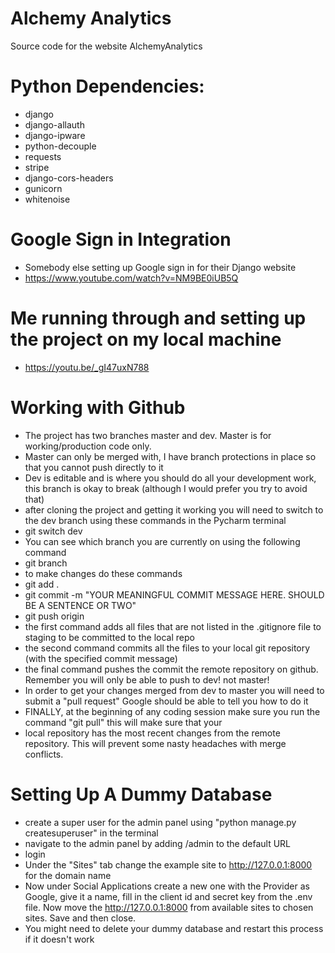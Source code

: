 # Alchemy Analytics
Source code for the website AlchemyAnalytics

# Python Dependencies:
* django
* django-allauth
* django-ipware
* python-decouple
* requests
* stripe
* django-cors-headers
* gunicorn
* whitenoise

# Google Sign in Integration
* Somebody else setting up Google sign in for their Django website
* https://www.youtube.com/watch?v=NM9BE0iUB5Q

# Me running through and setting up the project on my local machine
* https://youtu.be/_gI47uxN788

# Working with Github
* The project has two branches master and dev. Master is for working/production code only.
* Master can only be merged with, I have branch protections in place so that you cannot push directly to it
* Dev is editable and is where you should do all your development work, this branch is okay to break (although I would prefer you try to avoid that)
* after cloning the project and getting it working you will need to switch to the dev branch using these commands in the Pycharm terminal
* git switch dev
* You can see which branch you are currently on using the following command
* git branch
* to make changes do these commands
* git add .
* git commit -m "YOUR MEANINGFUL COMMIT MESSAGE HERE. SHOULD BE A SENTENCE OR TWO"
* git push origin
* the first command adds all files that are not listed in the .gitignore file to staging to be committed to the local repo
* the second command commits all the files to your local git repository (with the specified commit message)
* the final command pushes the commit the remote repository on github. Remember you will only be able to push to dev! not master!
* In order to get your changes merged from dev to master you will need to submit a "pull request" Google should be able to tell you how to do it
* FINALLY, at the beginning of any coding session make sure you run the command "git pull" this will make sure that your
* local repository has the most recent changes from the remote repository. This will prevent some nasty headaches with merge conflicts.

# Setting Up A Dummy Database
* create a super user for the admin panel using "python manage.py createsuperuser" in the terminal
* navigate to the admin panel by adding /admin to the default URL
* login
* Under the "Sites" tab change the example site to http://127.0.0.1:8000 for the domain name
* Now under Social Applications create a new one with the Provider as Google, give it a name, fill in the client id and secret key from the .env file. Now move the http://127.0.0.1:8000 from available sites to chosen sites. Save and then close.
* You might need to delete your dummy database and restart this process if it doesn't work